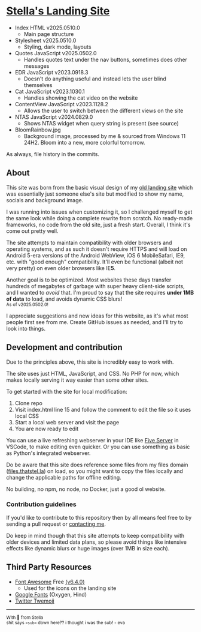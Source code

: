 # [Stella's Landing Site](https://thatstel.la)
- Index HTML v2025.0510.0
  - Main page structure
- Stylesheet v2025.0510.0
  - Styling, dark mode, layouts
- Quotes JavaScript v2025.0502.0
  - Handles quotes text under the nav buttons, sometimes does other messages
- EDR JavaScript v2023.0918.3
  - Doesn't do anything useful and instead lets the user blind themselves
- Cat JavaScript v2023.1030.1
  - Handles showing the cat video on the website
- ContentView JavaScript v2023.1128.2
  - Allows the user to switch between the different views on the site
- NTAS JavaScript v2024.0829.0
  - Shows NTAS widget when query string is present (see source)
- BloomRainbow.jpg
  - Background image, processed by me & sourced from Windows 11 24H2. Bloom into a new, more colorful tomorrow.

As always, file history in the commits.

## About
This site was born from the basic visual design of my [old landing site](https://github.com/ThatStella7922/old-landing-tng) which was essentially just someone else's site but modified to show my name, socials and background image.

I was running into issues when customizing it, so I challenged myself to get the same look while doing a complete rewrite from scratch. No ready-made frameworks, no code from the old site, just a fresh start. Overall, I think it's come out pretty well.

The site attempts to maintain compatibility with older browsers and operating systems, and as such it doesn't require HTTPS and will load on Android 5-era versions of the Android WebView, iOS 6 MobileSafari, IE9, etc. with "good enough" compatibility. It'll even be functional (albeit not very pretty) on even older browsers like IE**5**.

Another goal is to be optimized. Most websites these days transfer hundreds of megabytes of garbage with super heavy client-side scripts, and I wanted to *avoid* that. I'm proud to say that the site requires **under 1MB of data** to load, and avoids dynamic CSS blurs!\
<sub>As of v2025.0502.0!</sub>

I appreciate suggestions and new ideas for this website, as it's what most people first see from me. Create GitHub issues as needed, and I'll try to look into things.

## Development and contribution
Due to the principles above, this site is incredibly easy to work with.

The site uses just HTML, JavaScript, and CSS. No PHP for now, which makes locally serving it way easier than some other sites.

To get started with the site for local modification:
1. Clone repo
2. Visit index.html line 15 and follow the comment to edit the file so it uses local CSS
3. Start a local web server and visit the page
4. You are now ready to edit

You can use a live refreshing webserver in your IDE like [Five Server](https://marketplace.visualstudio.com/items?itemName=yandeu.five-server) in VSCode, to make editing even quicker. Or you can use something as basic as Python's integrated webserver.

Do be aware that this site does reference some files from my files domain ([files.thatstel.la](https://files.thatstel.la)) on load, so you might want to copy the files locally and change the applicable paths for offline editing.

No building, no npm, no node, no Docker, just a good ol website.

### Contribution guidelines
If you'd like to contribute to this repository then by all means feel free to by sending a pull request or [contacting me](https://thatstel.la).

Do keep in mind though that this site attempts to keep compatibility with older devices and limited data plans, so please avoid things like intensive effects like dynamic blurs or huge images (over 1MB in size each).

## Third Party Resources
- [Font Awesome](https://fontawesome.com/) Free [(v6.4.0)](https://fontawesome.com/v6/docs/changelog/#v6-4-0)
  - Used for the icons on the landing site
- [Google Fonts](https://fonts.google.com/) (Oxygen, Hind)
- [Twitter Twemoji](https://github.com/twitter/twemoji)

---
<sub>With 💜 from Stella</sub></br>
<sub>shit says `<sub>` down here?? i thought i was the sub! - eva</sub>
